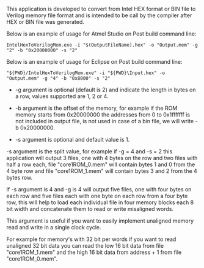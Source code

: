 This application is developed to convert from Intel HEX format or BIN file to Verilog memory file format and is intended to be call by the compiler after HEX or BIN file was generated.

Below is an example of usage for Atmel Studio on Post build command line:

```
IntelHexToVerilogMem.exe -i "$(OutputFileName).hex" -o "Output.mem" -g "2" -b "0x20000000" -s "2"
```

Below is an example of usage for Eclipse on Post build command line:

```
"${PWD}/IntelHexToVerilogMem.exe" -i "${PWD}\Input.hex" -o "Output.mem" -g "4" -b "0x8000" -s "2"
```

* -g argument is optional (default is 2) and indicate the length in bytes on a row, values supported are 1, 2 or 4.

* -b argument is the offset of the memory, for example if the ROM memory starts from 0x20000000 the addresses from 0 to 0x1fffffff is not included in output file, is not used in case of a bin file, we will write -b 0x20000000.

* -s argument is optional and default value is 1.

-s argument is the split value, for example if -g = 4 and -s = 2 this application will output 3 files, one with 4 bytes on the row and two files with half a row each, file "core1ROM_0.mem" will contain bytes 1 and 0 from the 4 byte row and file "core1ROM_1.mem" will contain bytes 3 and 2 from the 4 bytes row.

If -s argument is 4 and -g is 4 will output five files, one with four bytes on each row and five files each with one byte on each row from a four byte row, this will help to load each individual file in four memory blocks each 8 bit width and concatenate them to read or write misaligned words.

This argument is useful if you want to easily implement unaligned memory read and write in a single clock cycle.

For example for memory's with 32 bit per words if you want to read unaligned 32 bit data you can read the low 16 bit data from file "core1ROM_1.mem" and the high 16 bit data from address + 1 from file "core1ROM_0.mem".
